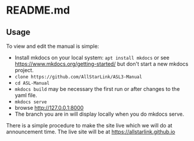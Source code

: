 # README.md

## Usage
To view and edit the manual is simple:
 - Install mkdocs on your local system: `apt install mkdocs` or see https://www.mkdocs.org/getting-started/ but don't start a new mkdocs project.
 - `clone https://github.com/AllStarLink/ASL3-Manual`
 - `cd ASL-Manual`
 - `mkdocs build` may be necessary the first run or after changes to the yaml file. 
 - `mkdocs serve`
 - browse http://127.0.0.1:8000
 - The branch you are in will display locally when you do mkdocs serve.


There is a simple procedure to make the site live which we will do at announcement time. The live site will be at https://allstarlink.github.io
